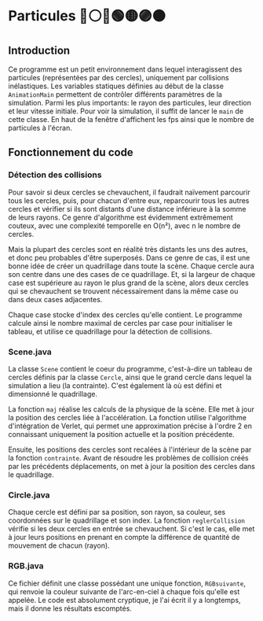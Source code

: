 # Particules 🔵⚪🔴🟢🟡🟣🟠

## Introduction

Ce programme est un petit environnement dans lequel interagissent des particules (représentées par des cercles), uniquement par collisions inélastiques. Les variables statiques définies au début de la classe `AnimationMain` permettent de contrôler différents paramètres de la simulation. Parmi les plus importants: le rayon des particules, leur direction et leur vitesse initiale. Pour voir la simulation, il suffit de lancer le `main` de cette classe. En haut de la fenêtre d'affichent les fps ainsi que le nombre de particules à l'écran.

## Fonctionnement du code

### Détection des collisions

Pour savoir si deux cercles se chevauchent, il faudrait naïvement parcourir tous les cercles, puis, pour chacun d'entre eux, reparcourir tous les autres cercles et vérifier si ils sont distants d'une distance inférieure à la somme de leurs rayons. Ce genre d'algorithme est évidemment extrêmement couteux, avec une complexité temporelle en O(n²), avec n le nombre de cercles.

Mais la plupart des cercles sont en réalité très distants les uns des autres, et donc peu probables d'être superposés. Dans ce genre de cas, il est une bonne idée de créer un quadrillage dans toute la scène. Chaque cercle aura son centre dans une des cases de ce quadrillage. Et, si la largeur de chaque case est supérieure au rayon le plus grand de la scène, alors deux cercles qui se chevauchent se trouvent nécessairement dans la même case ou dans deux cases adjacentes.

Chaque case stocke d'index des cercles qu'elle contient. Le programme calcule ainsi le nombre maximal de cercles par case pour initialiser le tableau, et utilise ce quadrillage pour la détection de collisions.

### Scene.java

La classe `Scene` contient le coeur du programme, c'est-à-dire un tableau de cercles définis par la classe `Cercle`, ainsi que le grand cercle dans lequel la simulation a lieu (la contrainte). C'est également là où est défini et dimensionné le quadrillage.

La fonction `maj` réalise les calculs de la physique de la scène. Elle met à jour la position des cercles liée à l'accélération. La fonction utilise l'algorithme d'intégration de Verlet, qui permet une approximation précise à l'ordre 2 en connaissant uniquement la position actuelle et la position précédente.

Ensuite, les positions des cercles sont recalées à l'intérieur de la scène par la fonction `contrainte`. Avant de résoudre les problèmes de collision créés par les précédents déplacements, on met à jour la position des cercles dans le quadrillage.

### Circle.java

Chaque cercle est défini par sa position, son rayon, sa couleur, ses coordonnées sur le quadrillage et son index. La fonction `reglerCollision` vérifie si les deux cercles en entrée se chevauchent. Si c'est le cas, elle met à jour leurs positions en prenant en compte la différence de quantité de mouvement de chacun (rayon).

### RGB.java

Ce fichier définit une classe possédant une unique fonction, `RGBsuivante`, qui renvoie la couleur suivante de l'arc-en-ciel à chaque fois qu'elle est appelée. Le code est absolument cryptique, je l'ai écrit il y a longtemps, mais il donne les résultats escomptés.
